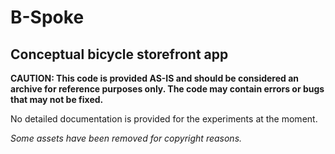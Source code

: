 # B-Spoke
## Conceptual bicycle storefront app

**CAUTION: This code is provided AS-IS and should be considered an archive for reference purposes only. The code may contain errors or bugs that may not be fixed.**

No detailed documentation is provided for the experiments at the moment.

*Some assets have been removed for copyright reasons.*
